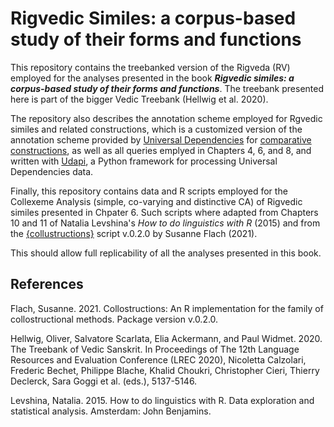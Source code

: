 # Rigvedic Similes: a corpus-based study of their forms and functions

This repository contains the treebanked version of the Rigveda (RV) employed for the analyses presented in the book ***Rigvedic similes: a corpus-based study of their forms and functions***. The treebank presented here is part of the bigger Vedic Treebank (Hellwig et al. 2020).

The repository also describes the annotation scheme employed for Rgvedic similes and related constructions, which is a customized version of the annotation scheme provided by [Universal Dependencies](https://universaldependencies.org) for [comparative constructions](https://universaldependencies.org/workgroups/comparatives.html), as well as all queries emplyed in Chapters 4, 6, and 8, and written with [Udapi](https://udapi.github.io), a Python framework for processing Universal Dependencies data. 

Finally, this  repository contains data and R scripts employed for the Collexeme Analysis (simple, co-varying and distinctive CA) of Rigvedic similes presented in Chpater 6. Such scripts where adapted from Chapters 10 and 11 of Natalia Levshina's *How to do linguistics with R* (2015) and from the [{collustructions}](https://sfla.ch/collostructions/) script v.0.2.0 by Susanne Flach (2021).

This should allow full replicability of all the analyses presented in this book.

## References
Flach, Susanne. 2021. Collostructions: An R implementation for the family of collostructional methods. Package version v.0.2.0.

Hellwig, Oliver, Salvatore Scarlata, Elia Ackermann, and Paul Widmet. 2020. The Treebank of Vedic Sanskrit. In Proceedings of The 12th Language Resources and Evaluation Conference (LREC 2020), Nicoletta Calzolari, Frederic Bechet, Philippe Blache, Khalid Choukri, Christopher Cieri, Thierry Declerck, Sara Goggi et al. (eds.), 5137-5146.

Levshina, Natalia. 2015. How to do linguistics with R. Data exploration and statistical analysis. Amsterdam: John Benjamins. 
